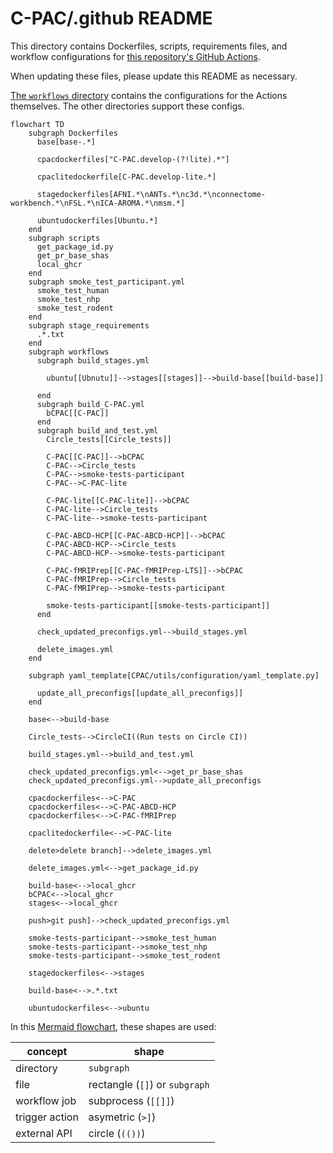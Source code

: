 # C-PAC/.github README

This directory contains Dockerfiles, scripts, requirements files, and workflow configurations for [this repository's GitHub Actions](https://github.com/FCP-INDI/C-PAC/actions).

When updating these files, please update this README as necessary.

[The `workflows` directory](./workflows) contains the configurations for the Actions themselves. The other directories support these configs.

```mermaid
flowchart TD
    subgraph Dockerfiles
      base[base-.*]

      cpacdockerfiles["C-PAC.develop-(?!lite).*"]

      cpaclitedockerfile[C-PAC.develop-lite.*]

      stagedockerfiles[AFNI.*\nANTs.*\nc3d.*\nconnectome-workbench.*\nFSL.*\nICA-AROMA.*\nmsm.*]

      ubuntudockerfiles[Ubuntu.*]
    end
    subgraph scripts
      get_package_id.py
      get_pr_base_shas
      local_ghcr
    end
    subgraph smoke_test_participant.yml
      smoke_test_human
      smoke_test_nhp
      smoke_test_rodent
    end
    subgraph stage_requirements
      .*.txt
    end
    subgraph workflows
      subgraph build_stages.yml

        ubuntu[[Ubnutu]]-->stages[[stages]]-->build-base[[build-base]]

      end
      subgraph build_C-PAC.yml
        bCPAC[[C-PAC]]
      end
      subgraph build_and_test.yml
        Circle_tests[[Circle_tests]]
      
        C-PAC[[C-PAC]]-->bCPAC
        C-PAC-->Circle_tests
        C-PAC-->smoke-tests-participant
        C-PAC-->C-PAC-lite

        C-PAC-lite[[C-PAC-lite]]-->bCPAC
        C-PAC-lite-->Circle_tests
        C-PAC-lite-->smoke-tests-participant

        C-PAC-ABCD-HCP[[C-PAC-ABCD-HCP]]-->bCPAC
        C-PAC-ABCD-HCP-->Circle_tests
        C-PAC-ABCD-HCP-->smoke-tests-participant

        C-PAC-fMRIPrep[[C-PAC-fMRIPrep-LTS]]-->bCPAC
        C-PAC-fMRIPrep-->Circle_tests
        C-PAC-fMRIPrep-->smoke-tests-participant

        smoke-tests-participant[[smoke-tests-participant]]
      end

      check_updated_preconfigs.yml-->build_stages.yml

      delete_images.yml
    end

    subgraph yaml_template[CPAC/utils/configuration/yaml_template.py]

      update_all_preconfigs[[update_all_preconfigs]]
    end

    base<-->build-base

    Circle_tests-->CircleCI((Run tests on Circle CI))

    build_stages.yml-->build_and_test.yml

    check_updated_preconfigs.yml<-->get_pr_base_shas
    check_updated_preconfigs.yml-->update_all_preconfigs

    cpacdockerfiles<-->C-PAC
    cpacdockerfiles<-->C-PAC-ABCD-HCP
    cpacdockerfiles<-->C-PAC-fMRIPrep

    cpaclitedockerfile<-->C-PAC-lite

    delete>delete branch]-->delete_images.yml

    delete_images.yml<-->get_package_id.py

    build-base<-->local_ghcr
    bCPAC<-->local_ghcr
    stages<-->local_ghcr

    push>git push]-->check_updated_preconfigs.yml

    smoke-tests-participant-->smoke_test_human
    smoke-tests-participant-->smoke_test_nhp
    smoke-tests-participant-->smoke_test_rodent

    stagedockerfiles<-->stages

    build-base<-->.*.txt

    ubuntudockerfiles<-->ubuntu
```

In this [Mermaid flowchart](https://mermaid.js.org/syntax/flowchart.html), these shapes are used:

concept | shape
---|---
directory | `subgraph`
file | rectangle (`[]`) or `subgraph`
workflow job | subprocess (`[[]]`)
trigger action | asymetric (`>]`)
external API | circle (`(())`)
